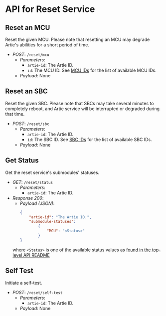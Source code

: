 # API for Reset Service

## Reset an MCU

Reset the given MCU. Please note that resetting an MCU may degrade Artie's abilities
for a short period of time.

* *POST*: `/reset/mcu`
    * *Parameters*:
        * `artie-id`: The Artie ID.
        * `id`: The MCU ID. See [MCU IDs](../README.md#mcu-ids) for the list of available MCU IDs.
    * *Payload*: None

## Reset an SBC

Reset the given SBC. Please note that SBCs may take several minutes to completely reboot,
and Artie service will be interrupted or degraded during that time.

* *POST*: `/reset/sbc`
    * *Parameters*:
        * `artie-id`: The Artie ID.
        * `id`: The SBC ID. See [SBC IDs](../README.md#sbc-ids) for the list of available SBC IDs.
    * *Payload*: None

## Get Status

Get the reset service's submodules' statuses.

* *GET*: `/reset/status`
    * *Parameters*:
        * `artie-id`: The Artie ID.
* *Response 200*:
    * *Payload (JSON)*:
        ```json
        {
            "artie-id": "The Artie ID.",
            "submodule-statuses":
                {
                    "MCU": "<Status>"
                }
        }
        ```
    where `<Status>` is one of the available
    status values as [found in the top-level API README](../README.md#statuses)

## Self Test

Initiate a self-test.

* *POST*: `/reset/self-test`
    * *Parameters*:
        * `artie-id`: The Artie ID.
    * *Payload*: None
